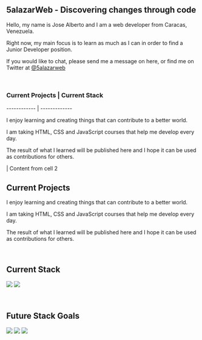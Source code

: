 ## 5alazarWeb - Discovering changes through code

<p>Hello, my name is Jose Alberto and I am a web developer from Caracas, Venezuela.</p>
<p>Right now, my main focus is to learn as much as I can in order to find a Junior Developer position.</p>
<p>If you would like to chat, please send me a message on here, or find me on Twitter at <a href="https://twitter.com/5alazarWeb">@5alazarweb</a></p>
</br>

### Current Projects | Current Stack
------------ | -------------
<p>I enjoy learning and creating things that can contribute to a better world.</p>
<p>I am taking HTML, CSS and JavaScript courses that help me develop every day.</p>
<p>The result of what I learned will be published here and I hope it can be used as contributions for others.</p> | Content from cell 2

## Current Projects

<p>I enjoy learning and creating things that can contribute to a better world.</p>
<p>I am taking HTML, CSS and JavaScript courses that help me develop every day.</p>
<p>The result of what I learned will be published here and I hope it can be used as contributions for others.</p>
</br>

## Current Stack

<img src="https://img.shields.io/badge/HTML5-E34F26?logo=HTML5&logoColor=white&style=for-the-badge"> <img src="https://img.shields.io/badge/CSS3-1572B6?logo=CSS3&logoColor=white&style=for-the-badge">

</br>

## Future Stack Goals

<img src="https://img.shields.io/badge/JavaScript-F7DF1E?logo=JavaScript&logoColor=black&style=for-the-badge"> <img src="https://img.shields.io/badge/Tailwind CSS-38B2AC?logo=Tailwind-CSS&logoColor=black&style=for-the-badge"> <img src="https://img.shields.io/badge/React-61DAFB?logo=React&logoColor=black&style=for-the-badge">
